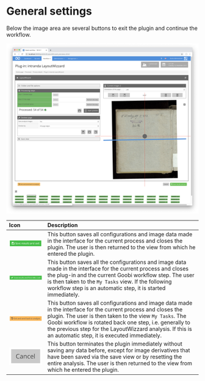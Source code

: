 # General settings

Below the image area are several buttons to exit the plugin and continue the workflow.

![Buttons for exiting the plugin below the image display](../../../../.gitbook/assets/intranda_step_crop_04.png)

<table>
  <thead>
    <tr>
      <th style="text-align:left">Icon</th>
      <th style="text-align:left">Description</th>
    </tr>
  </thead>
  <tbody>
    <tr>
      <td style="text-align:left">
        <img src="../../../../.gitbook/assets/intranda_step_crop_51.png" alt/>
      </td>
      <td style="text-align:left">This button saves all configurations and image data made in the interface
        for the current process and closes the plugin. The user is then returned
        to the view from which he entered the plugin.</td>
    </tr>
    <tr>
      <td style="text-align:left">
        <p></p>
        <p>
          <img src="../../../../.gitbook/assets/intranda_step_crop_49.png" alt/>
        </p>
      </td>
      <td style="text-align:left">This button saves all the configurations and image data made in the interface
        for the current process and closes the plug-in and the current Goobi workflow
        step. The user is then taken to the <code>My Tasks</code> view. If the following
        workflow step is an automatic step, it is started immediately.</td>
    </tr>
    <tr>
      <td style="text-align:left">
        <img src="../../../../.gitbook/assets/intranda_step_crop_50.png" alt/>
      </td>
      <td style="text-align:left">This button saves all configurations and image data made in the interface
        for the current process and closes the plugin. The user is then taken to
        the view <code>My Tasks</code>. The Goobi workflow is rotated back one step,
        i.e. generally to the previous step for the LayoutWizzard analysis. If
        this is an automatic step, it is executed immediately.</td>
    </tr>
    <tr>
      <td style="text-align:left">
        <img src="../../../../.gitbook/assets/intranda_step_crop_52.png" alt/>
      </td>
      <td style="text-align:left">This button terminates the plugin immediately without saving any data
        before, except for image derivatives that have been saved via the save
        view or by resetting the entire analysis. The user is then returned to
        the view from which he entered the plugin.</td>
    </tr>
  </tbody>
</table>
